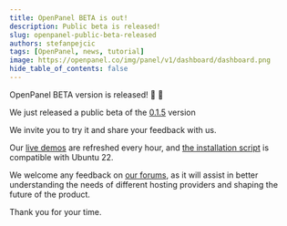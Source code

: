 ```yaml
---
title: OpenPanel BETA is out!
description: Public beta is released!
slug: openpanel-public-beta-released
authors: stefanpejcic
tags: [OpenPanel, news, tutorial]
image: https://openpanel.co/img/panel/v1/dashboard/dashboard.png
hide_table_of_contents: false
---
```


OpenPanel BETA version is released! 🎉 🎉 

<!--truncate-->

We just released a public beta of the [0.1.5](https://openpanel.co/docs/changelog/0.1/#015) version

We invite you to try it and share your feedback with us.

Our [live demos](https://openpanel.co/demo) are refreshed every hour, and [the installation script](https://openpanel.co/docs/admin/intro/#installation) is compatible with Ubuntu 22.

We welcome any feedback on [our forums](https://community.openpanel.co/), as it will assist in better understanding the needs of different hosting providers and shaping the future of the product.

Thank you for your time.
